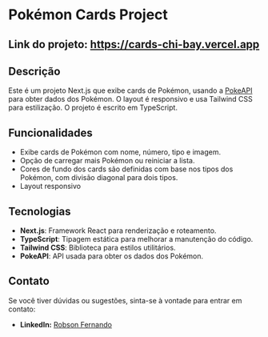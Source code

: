# Pokémon Cards Project

## Link do projeto: https://cards-chi-bay.vercel.app

## Descrição

Este é um projeto Next.js que exibe cards de Pokémon, usando a [PokeAPI](https://pokeapi.co/) para obter dados dos Pokémon. O layout é responsivo e usa Tailwind CSS para estilização. O projeto é escrito em TypeScript.

## Funcionalidades

- Exibe cards de Pokémon com nome, número, tipo e imagem.
- Opção de carregar mais Pokémon ou reiniciar a lista.
- Cores de fundo dos cards são definidas com base nos tipos dos Pokémon, com divisão diagonal para dois tipos.
- Layout responsivo

## Tecnologias

- **Next.js**: Framework React para renderização e roteamento.
- **TypeScript**: Tipagem estática para melhorar a manutenção do código.
- **Tailwind CSS**: Biblioteca para estilos utilitários.
- **PokeAPI**: API usada para obter os dados dos Pokémon.

## Contato

Se você tiver dúvidas ou sugestões, sinta-se à vontade para entrar em contato:
- **LinkedIn:** [Robson Fernando](https://www.linkedin.com/in/robsonffdossantos/?locale=pt_BR)
